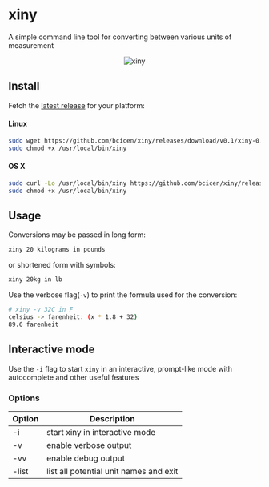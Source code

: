 # xiny

A simple command line tool for converting between various units of measurement

<p align="center"><img src="https://xiny.sh/img/screencap.gif" alt="xiny"/></p>

## Install

Fetch the [latest release](https://github.com/bcicen/xiny/releases) for your platform:

#### Linux

```bash
sudo wget https://github.com/bcicen/xiny/releases/download/v0.1/xiny-0.1-linux-amd64 -O /usr/local/bin/xiny
sudo chmod +x /usr/local/bin/xiny
```

#### OS X

```bash
sudo curl -Lo /usr/local/bin/xiny https://github.com/bcicen/xiny/releases/download/v0.1/xiny-0.1-darwin-amd64
sudo chmod +x /usr/local/bin/xiny
```

## Usage

Conversions may be passed in long form:
```bash
xiny 20 kilograms in pounds
```

or shortened form with symbols:
```bash
xiny 20kg in lb
```

Use the verbose flag(`-v`) to print the formula used for the conversion:
```bash
# xiny -v 32C in F
celsius -> farenheit: (x * 1.8 + 32)
89.6 farenheit
```

## Interactive mode

Use the `-i` flag to start `xiny` in an interactive, prompt-like mode with autocomplete and other useful features

### Options
Option | Description
--- | ---
-i | start xiny in interactive mode
-v | enable verbose output
-vv | enable debug output
-list | list all potential unit names and exit
